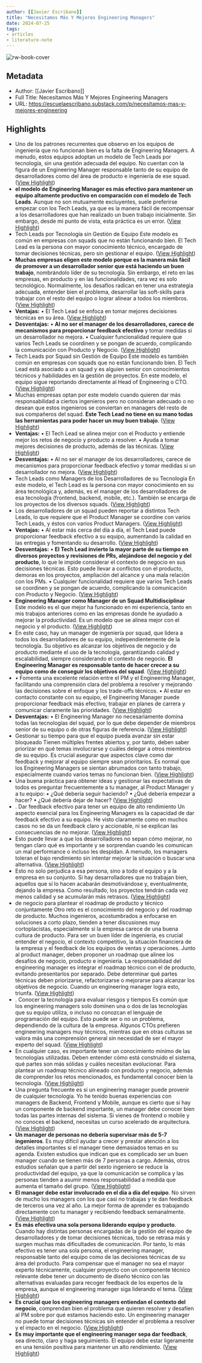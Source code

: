 ```yaml
---
author: [[Javier Escribano]]
title: "Necesitamos Más Y Mejores Engineering Managers"
date: 2024-07-25
tags: 
- articles
- literature-note
---
```

![rw-book-cover](https://images.unsplash.com/photo-1528901166007-3784c7dd3653?crop=entropy&cs=tinysrgb&fit=max&fm=jpg&ixid=M3wzMDAzMzh8MHwxfHNlYXJjaHw3fHxkZXZlbG9wZXJzfGVufDB8fHx8MTcxODE4OTU2Mnww&ixlib=rb-4.0.3&q=80&w=1080)

## Metadata
- Author: [[Javier Escribano]]
- Full Title: Necesitamos Más Y Mejores Engineering Managers
- URL: https://escuelaescribano.substack.com/p/necesitamos-mas-y-mejores-engineering

## Highlights
- Uno de los patrones recurrentes que observo en los equipos de ingeniería que no funcionan bien es la falta de Engineering Managers. A menudo, estos equipos adoptan un modelo de Tech Leads por tecnología, sin una gestión adecuada del equipo. No cuentan con la figura de un Engineering Manager responsable tanto de su equipo de desarrolladores como del área de producto e ingeniería de ese squad. ([View Highlight](https://read.readwise.io/read/01j3m94b9gzpyw0753241t0bx4))
- **el modelo de Engineering Manager es más efectivo para mantener un equipo altamente productivo en comparación con el modelo de Tech Leads**. Aunque no son mutuamente excluyentes, suele preferirse empezar con los Tech Leads, ya que es la manera fácil de recompensar a los desarrolladores que han realizado un buen trabajo inicialmente. Sin embargo, desde mi punto de vista, esta práctica es un error. ([View Highlight](https://read.readwise.io/read/01j3m954gharsbs7wjqa84wnyc))
- Tech Leads por Tecnología sin Gestión de Equipo
  Este modelo es común en empresas con squads que no están funcionando bien. El Tech Lead es la persona con mayor conocimiento técnico, encargado de tomar decisiones técnicas, pero sin gestionar el equipo. ([View Highlight](https://read.readwise.io/read/01j3m95karvw7e0r40s8rc77qc))
- **Muchas empresas eligen este modelo porque es la manera más fácil de promover a un desarrollador senior que está haciendo un buen trabajo**, nombrándolo líder de su tecnología. Sin embargo, el reto en las empresas, en producto y en las funcionalidades, rara vez es solo tecnológico. Normalmente, los desafíos radican en tener una estrategia adecuada, entender bien el problema, desarrollar las soft-skills para trabajar con el resto del equipo o lograr alinear a todos los miembros. ([View Highlight](https://read.readwise.io/read/01j3m9675h360y6tev0f1eazp2))
- **Ventajas:**
  • El Tech Lead se enfoca en tomar mejores decisiones técnicas en su área. ([View Highlight](https://read.readwise.io/read/01j3m96nkkkkvv28gsawsffv19))
- **Desventajas:**
  • **Al no ser el manager de los desarrolladores, carece de mecanismos para proporcionar feedback efectivo** y tomar medidas si un desarrollador no mejora.
  • Cualquier funcionalidad requiere que varios Tech Leads se coordinen y se pongan de acuerdo, complicando la comunicación con Producto y Negocio. ([View Highlight](https://read.readwise.io/read/01j3m98b76j5kge2cbshamvcy8))
- Tech Leads por Squad sin Gestión de Equipo
  Este modelo es también común en empresas con squads que no están funcionando bien. El Tech Lead está asociado a un squad y es alguien senior con conocimientos técnicos y habilidades en la gestión de proyectos. En este modelo, el equipo sigue reportando directamente al Head of Engineering o CTO. ([View Highlight](https://read.readwise.io/read/01j3m97bcsncmd9y5v4rznna25))
- Muchas empresas optan por este modelo cuando quieren dar más responsabilidad a ciertos ingenieros pero no consideran adecuado o no desean que estos ingenieros se conviertan en managers del resto de sus compañeros del squad. **Este Tech Lead no tiene en su mano todas las herramientas para poder hacer un muy buen trabajo**. ([View Highlight](https://read.readwise.io/read/01j3m97pg8w8btv5gn7z6m1gcx))
- **Ventajas:**
  • El Tech Lead se alinea mejor con el Producto y entiende mejor los retos de negocio y producto a resolver.
  • Ayuda a tomar mejores decisiones de producto, además de las técnicas. ([View Highlight](https://read.readwise.io/read/01j3m97vbetdv9zejcymp9ssn4))
- **Desventajas:**
  • Al no ser el manager de los desarrolladores, carece de mecanismos para proporcionar feedback efectivo y tomar medidas si un desarrollador no mejora. ([View Highlight](https://read.readwise.io/read/01j3m98hx4azfcf85weemdqb5v))
- Tech Leads como Managers de los Desarrolladores de su Tecnología
  En este modelo, el Tech Lead es la persona con mayor conocimiento en su área tecnológica y, además, es el manager de los desarrolladores de esa tecnología (frontend, backend, mobile, etc.). También se encarga de los proyectos de los diversos squads. ([View Highlight](https://read.readwise.io/read/01j3m9932amwkb67s3ka0yf8hv))
- Los desarrolladores de un squad pueden reportar a distintos Tech Leads, lo que requiere que el Product Manager se coordine con varios Tech Leads, y éstos con varios Product Managers. ([View Highlight](https://read.readwise.io/read/01j3m99b1g77v6jm2e5zayns1z))
- **Ventajas:**
  • Al estar más cerca del día a día, el Tech Lead puede proporcionar feedback efectivo a su equipo, aumentando la calidad en las entregas y fomentando su desarrollo. ([View Highlight](https://read.readwise.io/read/01j3m99f319vh0p0b828bv54jq))
- **Desventajas:**
  • **El Tech Lead invierte la mayor parte de su tiempo en diversos proyectos y revisiones de PRs, alejándose del negocio y del producto**, lo que le impide considerar el contexto de negocio en sus decisiones técnicas. Esto puede llevar a conflictos con el producto, demoras en los proyectos, ampliación del alcance y una mala relación con los PMs.
  • Cualquier funcionalidad requiere que varios Tech Leads se coordinen y se pongan de acuerdo, complicando la comunicación con Producto y Negocio. ([View Highlight](https://read.readwise.io/read/01j3m99nb5x6dx3t9srgxk51jx))
- **Engineering Manager como Manager de un Squad Multidisciplinar**
  Este modelo es el que mejor ha funcionado en mi experiencia, tanto en mis trabajos anteriores como en las empresas donde he ayudado a mejorar la productividad. Es un modelo que se alinea mejor con el negocio y el producto. ([View Highlight](https://read.readwise.io/read/01j3m9afk4bch55fwhj7za0we2))
- En este caso, hay un manager de ingeniería por squad, que lidera a todos los desarrolladores de su equipo, independientemente de la tecnología. Su objetivo es alcanzar los objetivos de negocio y de producto mediante el uso de la tecnología, garantizando calidad y escalabilidad, siempre considerando el contexto de negocio. **El Engineering Manager es responsable tanto de hacer crecer a su equipo como de conseguir los objetivos del squad**. ([View Highlight](https://read.readwise.io/read/01j3m9b0bafz2h66q14c11wry5))
- • Fomenta una excelente relación entre el PM y el Engineering Manager, facilitando una comprensión clara del problema a resolver y mejorando las decisiones sobre el enfoque y los trade-offs técnicos.
  • Al estar en contacto constante con su equipo, el Engineering Manager puede proporcionar feedback más efectivo, trabajar en planes de carrera y comunicar claramente las prioridades. ([View Highlight](https://read.readwise.io/read/01j3m9bap4prtynxz1w1g863tz))
- **Desventajas:**
  • El Engineering Manager no necesariamente domina todas las tecnologías del squad, por lo que debe depender de miembros senior de su equipo o de otras figuras de referencia. ([View Highlight](https://read.readwise.io/read/01j3m9bpxhd5ybaxt910n5r23t))
- Gestionar su tiempo para que el equipo pueda avanzar sin estar bloqueado
  Tienen múltiples frentes abiertos y, por tanto, deben saber priorizar en qué temas involucrarse y cuáles delegar a otros miembros de su equipo. Es crucial asegurar que aspectos clave como dar feedback y mejorar al equipo siempre sean prioritarios. Es normal que los Engineering Managers se sientan abrumados con tanto trabajo, especialmente cuando varios temas no funcionan bien. ([View Highlight](https://read.readwise.io/read/01j3m9c44de62xhyk71z0z6zxd))
- Una buena práctica para obtener ideas y gestionar las expectativas de todos es preguntar frecuentemente a tu manager, al Product Manager y a tu equipo:
  • ¿Qué debería seguir haciendo?
  • ¿Qué debería empezar a hacer?
  • ¿Qué debería dejar de hacer? ([View Highlight](https://read.readwise.io/read/01j3m9cfj38h3zy3ajvx1wmzgw))
- . Dar feedback efectivo para tener un equipo de alto rendimiento
  Un aspecto esencial para los Engineering Managers es la capacidad de dar feedback efectivo a su equipo. He visto claramente como en muchos casos no se da un feedback claro y accionable, ni se explican las consecuencias de no mejorar. ([View Highlight](https://read.readwise.io/read/01j3m9d26fknxsqk5y6e2tm76s))
- Esto puede llevar a que los desarrolladores no sepan cómo mejorar, no tengan claro qué es importante y se sorprendan cuando les comunican un mal performance o incluso les despidan. A menudo, los managers toleran el bajo rendimiento sin intentar mejorar la situación o buscar una alternativa. ([View Highlight](https://read.readwise.io/read/01j3m9d4s5bxnxnkg3afsx0mb9))
- Esto no solo perjudica a esa persona, sino a todo el equipo y a la empresa en su conjunto. Si hay desarrolladores que no trabajan bien, aquellos que sí lo hacen acabarán desmotivándose y, eventualmente, dejando la empresa. Como resultado, los proyectos tendrán cada vez menos calidad y se acumularán más retrasos. ([View Highlight](https://read.readwise.io/read/01j3m9daqr4jkt26rhpjcr6t7d))
- de negocio para plantear el roadmap de producto y técnico conjuntamente
  Otro reto es el conocimiento del negocio y del roadmap de producto. Muchos ingenieros, acostumbrados a enfocarse en soluciones a corto plazo, tienden a tener discusiones muy cortoplacistas, especialmente si la empresa carece de una buena cultura de producto.
  Para ser un buen líder de ingeniería, es crucial entender el negocio, el contexto competitivo, la situación financiera de la empresa y el feedback de los equipos de ventas y operaciones. Junto al product manager, deben proponer un roadmap que alinee los desafíos de negocio, producto e ingeniería. La responsabilidad del engineering manager es integrar el roadmap técnico con el de producto, evitando presentarlos por separado. Debe determinar qué partes técnicas deben priorizarse, refactorizarse o mejorarse para alcanzar los objetivos de negocio. Cuando un engineering manager logra esto, triunfa. ([View Highlight](https://read.readwise.io/read/01j3m9dz0yv7nb3981tpgy8re0))
- . Conocer la tecnología para evaluar riesgos y tiempos
  Es común que los engineering managers solo dominen una o dos de las tecnologías que su equipo utiliza, o incluso no conozcan el lenguaje de programación del equipo. Esto puede ser o no un problema, dependiendo de la cultura de la empresa. Algunos CTOs prefieren engineering managers muy técnicos, mientras que en otras culturas se valora más una comprensión general sin necesidad de ser el mayor experto del squad. ([View Highlight](https://read.readwise.io/read/01j3m9eh27s7yw7vfqy1bjd4we))
- En cualquier caso, es importante tener un conocimiento mínimo de las tecnologías utilizadas. Deben entender cómo está construido el sistema, qué partes son más sólidas y cuáles necesitan evolucionar. Para plantear un roadmap técnico alineado con producto y negocio, además de comprender los retos mencionados, es fundamental conocer bien la tecnología. ([View Highlight](https://read.readwise.io/read/01j3m9esenxntv1sff2vp87qt8))
- Una pregunta frecuente es si un engineering manager puede provenir de cualquier tecnología. Yo he tenido buenas experiencias con managers de Backend, Frontend y Mobile, aunque es cierto que si hay un componente de backend importante, un manager debe conocer bien todas las partes internas del sistema. Si vienes de frontend o mobile y no conoces el backend, necesitas un curso acelerado de arquitectura. ([View Highlight](https://read.readwise.io/read/01j3m9f4h84ezsh8e6bngp0cv3))
- **Un manager de personas no debería supervisar más de 5-7 ingenieros**. Es muy difícil ayudar a crecer y prestar atención a los detalles importantes si el manager tiene demasiados temas en su agenda. Existen estudios que indican que es complicado ser un buen manager cuando se tienen más de 7 personas a cargo. Además, otros estudios señalan que a partir del sexto ingeniero se reduce la productividad del equipo, ya que la comunicación se complica y las personas tienden a asumir menos responsabilidad a medida que aumenta el tamaño del grupo. ([View Highlight](https://read.readwise.io/read/01j3m9fqj0pbdq6z3qayph1rwt))
- **El manager debe estar involucrado en el día a día del equipo**. No sirven de mucho los managers con los que casi no trabajas y te dan feedback de terceros una vez al año. La mejor forma de aprender es trabajando directamente con tu manager y recibiendo feedback semanalmente. ([View Highlight](https://read.readwise.io/read/01j3m9fzw88pn56n7y0etrhns5))
- **Es más efectiva una sola persona liderando equipo y producto**. Cuando hay distintas personas encargadas de la gestión del equipo de desarrolladores y de tomar decisiones técnicas, todo se retrasa más y surgen muchas más dificultades de comunicación. Por tanto, lo más efectivo es tener una sola persona, el engineering manager, responsable tanto del equipo como de las decisiones técnicas de su área del producto. Para compensar que el manager no sea el mayor experto técnicamente, cualquier proyecto con un componente técnico relevante debe tener un documento de diseño técnico con las alternativas evaluadas para recoger feedback de los expertos de la empresa, aunque el engineering manager siga liderando el tema. ([View Highlight](https://read.readwise.io/read/01j3m9gh38z36aajtzgjm8wbhb))
- **Es crucial que los engineering managers entiendan el contexto del negocio**, comprendan bien el problema que quieren resolver y desafíen al PM sobre por qué estamos haciendo esto. Un engineering manager no puede tomar decisiones técnicas sin entender el problema a resolver y el impacto en el negocio. ([View Highlight](https://read.readwise.io/read/01j3m9gmdpd2mknd46mqsy3km6))
- **Es muy importante que el engineering manager sepa dar feedback**, sea directo, claro y haga seguimiento. El equipo debe estar ligeramente en una tensión positiva para mantener un alto rendimiento. ([View Highlight](https://read.readwise.io/read/01j3m9gq2rwq3ew9ybg2y012z1))

